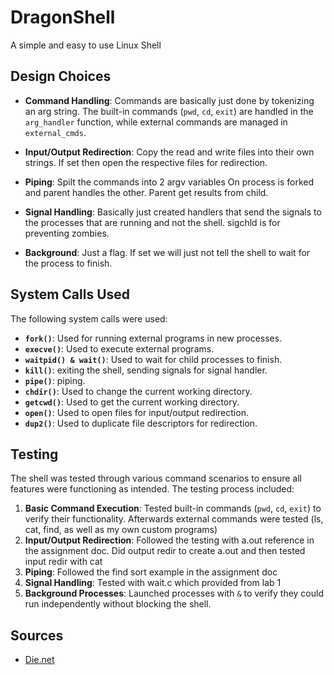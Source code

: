 # DragonShell

A simple and easy to use Linux Shell

## Design Choices

- **Command Handling**: Commands are basically just done by tokenizing an arg string. The built-in commands (`pwd`, `cd`, `exit`) are handled in the `arg_handler` function, while external commands are managed in `external_cmds`.

- **Input/Output Redirection**: Copy the read and write files into their own strings. If set then open the respective files for redirection.

- **Piping**: Spilt the commands into 2 argv variables On process is forked and parent handles the other. Parent get results from child.

- **Signal Handling**: Basically just created handlers that send the signals to the processes that are running and not the shell. sigchld is for preventing zombies.

- **Background**: Just a flag. If set we will just not tell the shell to wait for the process to finish.

## System Calls Used

The following system calls were used:

- **`fork()`**: Used for running external programs in new processes.
- **`execve()`**: Used to execute external programs.
- **`waitpid() & wait()`**: Used to wait for child processes to finish.
- **`kill()`**: exiting the shell, sending signals for signal handler.
- **`pipe()`**: piping.
- **`chdir()`**: Used to change the current working directory.
- **`getcwd()`**: Used to get the current working directory.
- **`open()`**: Used to open files for input/output redirection.
- **`dup2()`**: Used to duplicate file descriptors for redirection.

## Testing

The shell was tested through various command scenarios to ensure all features were functioning as intended. The testing process included:

1. **Basic Command Execution**: Tested built-in commands (`pwd`, `cd`, `exit`) to verify their functionality. Afterwards external commands were tested (ls, cat, find, as well as my own custom programs)
2. **Input/Output Redirection**: Followed the testing with a.out reference in the assignment doc. Did output redir to create a.out and then tested input redir with cat
4. **Piping**: Followed the find sort example in the assignment doc
5. **Signal Handling**: Tested with wait.c which provided from lab 1
3. **Background Processes**: Launched processes with `&` to verify they could run independently without blocking the shell.

## Sources

- [Die.net](https://www.die.net/)



